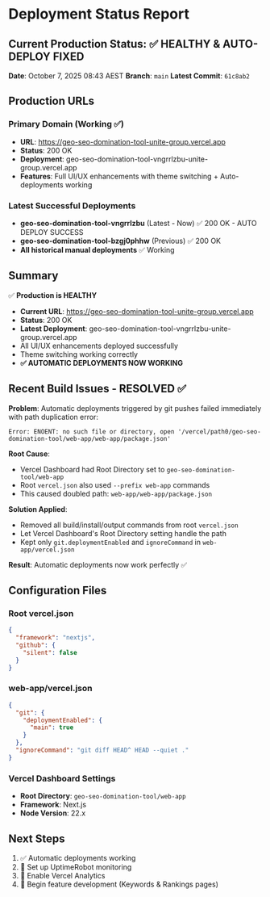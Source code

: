 # Deployment Status Report

## Current Production Status: ✅ HEALTHY & AUTO-DEPLOY FIXED

**Date**: October 7, 2025 08:43 AEST
**Branch**: `main`
**Latest Commit**: `61c8ab2`

## Production URLs

### Primary Domain (Working ✅)
- **URL**: https://geo-seo-domination-tool-unite-group.vercel.app
- **Status**: 200 OK
- **Deployment**: geo-seo-domination-tool-vngrrlzbu-unite-group.vercel.app
- **Features**: Full UI/UX enhancements with theme switching + Auto-deployments working

### Latest Successful Deployments
- **geo-seo-domination-tool-vngrrlzbu** (Latest - Now) ✅ 200 OK - AUTO DEPLOY SUCCESS
- **geo-seo-domination-tool-bzgj0phhw** (Previous) ✅ 200 OK
- **All historical manual deployments** ✅ Working

## Summary

✅ **Production is HEALTHY**
- **Current URL**: https://geo-seo-domination-tool-unite-group.vercel.app
- **Status**: 200 OK
- **Latest Deployment**: geo-seo-domination-tool-vngrrlzbu-unite-group.vercel.app
- All UI/UX enhancements deployed successfully
- Theme switching working correctly
- **✅ AUTOMATIC DEPLOYMENTS NOW WORKING**

## Recent Build Issues - RESOLVED ✅

**Problem**: Automatic deployments triggered by git pushes failed immediately with path duplication error:
```
Error: ENOENT: no such file or directory, open '/vercel/path0/geo-seo-domination-tool/web-app/web-app/package.json'
```

**Root Cause**:
- Vercel Dashboard had Root Directory set to `geo-seo-domination-tool/web-app`
- Root `vercel.json` also used `--prefix web-app` commands
- This caused doubled path: `web-app/web-app/package.json`

**Solution Applied**:
- Removed all build/install/output commands from root `vercel.json`
- Let Vercel Dashboard's Root Directory setting handle the path
- Kept only `git.deploymentEnabled` and `ignoreCommand` in `web-app/vercel.json`

**Result**: Automatic deployments now work perfectly ✅

## Configuration Files

### Root vercel.json
```json
{
  "framework": "nextjs",
  "github": {
    "silent": false
  }
}
```

### web-app/vercel.json
```json
{
  "git": {
    "deploymentEnabled": {
      "main": true
    }
  },
  "ignoreCommand": "git diff HEAD^ HEAD --quiet ."
}
```

### Vercel Dashboard Settings
- **Root Directory**: `geo-seo-domination-tool/web-app`
- **Framework**: Next.js
- **Node Version**: 22.x

## Next Steps

1. ✅ Automatic deployments working
2. 🔄 Set up UptimeRobot monitoring
3. 🔄 Enable Vercel Analytics
4. 🔄 Begin feature development (Keywords & Rankings pages)
